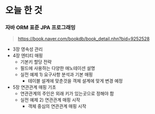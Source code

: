 # 오늘 한 것

### 자바 ORM 표준 JPA 프로그래밍
> https://book.naver.com/bookdb/book_detail.nhn?bid=9252528

- 3장 영속성 관리
- 4장 엔티티 매핑
    - 기본키 할당 전략
    - 필드에 사용하는 다양한 애노테이션 설명
    - 실전 예제 1) 요구사항 분석과 기본 매핑
        - 테이블 설계에 맞춘것을 객체 설계에 맞게 변경 예정
- 5장 연관관계 매핑 기초
    - 연관관계의 주인은 외래 키가 있는곳으로 정해야 함
    - 실전 예제 2) 연관관계 매핑 시작
        - 객체 중심의 연관관계 매핑 시작